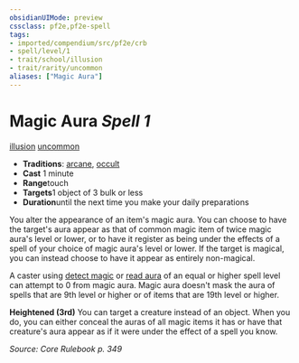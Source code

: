 ```yaml
---
obsidianUIMode: preview
cssclass: pf2e,pf2e-spell
tags:
- imported/compendium/src/pf2e/crb
- spell/level/1
- trait/school/illusion
- trait/rarity/uncommon
aliases: ["Magic Aura"]
---
```

# Magic Aura *Spell 1*   
[illusion](illusion.md)  [uncommon](uncommon.md)  

- **Traditions**: [arcane](arcane.md), [occult](occult.md)
- **Cast** 1 minute 
- **Range**touch
- **Targets**1 object of 3 bulk or less
- **Duration**until the next time you make your daily preparations

You alter the appearance of an item's magic aura. You can choose to have the target's aura appear as that of common magic item of twice magic aura's level or lower, or to have it register as being under the effects of a spell of your choice of magic aura's level or lower. If the target is magical, you can instead choose to have it appear as entirely non-magical.

A caster using [detect magic](compendium/spells/detect-magic.md) or [read aura](read-aura.md) of an equal or higher spell level can attempt to 0 from magic aura. Magic aura doesn't mask the aura of spells that are 9th level or higher or of items that are 19th level or higher.

**Heightened (3rd)** You can target a creature instead of an object. When you do, you can either conceal the auras of all magic items it has or have that creature's aura appear as if it were under the effect of a spell you know.

*Source: Core Rulebook p. 349*
